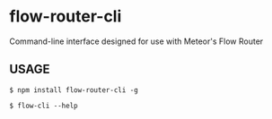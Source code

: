 # flow-router-cli
Command-line interface designed for use with Meteor's Flow Router

## USAGE

```
$ npm install flow-router-cli -g
```

```
$ flow-cli --help
```
